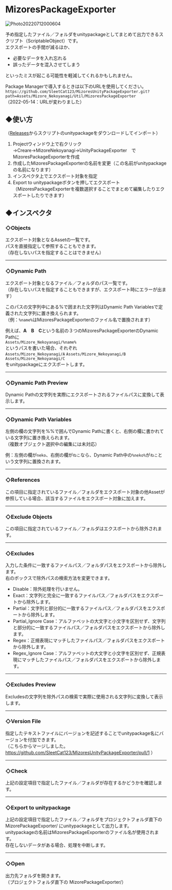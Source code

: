 # MizoresPackageExporter
![Photo20220712000604](https://user-images.githubusercontent.com/37854026/178295998-3e0fc1de-1af0-4eee-8511-d347da2bfbe7.png)

予め指定したファイル／フォルダをunitypackageとしてまとめて出力できるスクリプト（ScriptableObject）です。  
エクスポートの手間が減るほか、

* 必要なデータを入れ忘れる  
* 誤ったデータを混入させてしまう  

といったミスが起こる可能性を軽減してくれるかもしれません。
  
Package Managerで導入するときは以下のURLを使用してください。  
`https://github.com/SleetCat123/MizoresUnityPackageExporter.git?path=Assets/Mizore_Nekoyanagi/Util/MizoresPackageExporter`  
（2022-05-14：URLが変わりました）

## ◆使い方
（[Releases](https://github.com/SleetCat123/MizoresUnityPackageExporter/releases)からスクリプトのunitypackageをダウンロードしてインポート）  
1. Projectウィンドウ上で右クリック→Creare→MizoreNekoyanagi→UnityPackageExporter　でMizoresPackageExporterを作成  
2. 作成したMizoresPackageExporterの名前を変更（この名前がunitypackageの名前になります）  
3. インスペクタ上でエクスポート対象を指定  
4. Export to unitypackageボタンを押してエクスポート  
（MizoresPackageExporterを複数選択することでまとめて編集したりエクスポートしたりできます）  

## ◆インスペクタ
### ◇Objects
エクスポート対象となるAssetの一覧です。  
パスを直接指定して参照することもできます。  
（存在しないパスを指定することはできません）
***

### ◇Dynamic Path
エクスポート対象となるファイル／フォルダのパス一覧です。  
（存在しないパスを指定することもできますが、エクスポート時にエラーが出ます）

このパスの文字列中にある%で囲まれた文字列はDynamic Path Variablesで定義された文字列に置き換えられます。  
（例：`%name%`はMizoresPackageExporterのファイル名で置換されます）

例えば、**A　B　C**という名前の３つのMizoresPackageExporterのDynamic Pathに  
`Assets/Mizore_Nekoyanagi/%name%`  
というパスを書いた場合、それぞれ  
`Assets/Mizore_Nekoyanagi/A`
`Assets/Mizore_Nekoyanagi/B`
`Assets/Mizore_Nekoyanagi/C`  
をunitypackageにエクスポートします。
***

### ◇Dynamic Path Preview
Dynamic Pathの文字列を実際にエクスポートされるファイルパスに変換して表示します。
***

### ◇Dynamic Path Variables
左側の欄の文字列を%%で囲んでDynamic Pathに書くと、右側の欄に書かれている文字列に置き換えられます。  
（複数オブジェクト選択中の編集には未対応）  

例：左側の欄が`neko`、右側の欄が`ねこ`なら、Dynamic Path中の`%neko%`が`ねこ`という文字列に置換されます。
***

### ◇References
この項目に指定されているファイル／フォルダをエクスポート対象の他Assetが参照している場合、該当するファイルをエクスポート対象に加えます。
***

### ◇Exclude Objects
この項目に指定されているファイル／フォルダはエクスポートから除外されます。
***

### ◇Excludes
入力した条件に一致するファイルパス／フォルダパスをエクスポートから除外します。  
右のボックスで除外パスの検索方法を変更できます。

- Disable：除外処理を行いません。
- Exact：文字列と完全に一致するファイルパス／フォルダパスをエクスポートから除外します。
- Partial：文字列と部分的に一致するファイルパス／フォルダパスをエクスポートから除外します。
- Partial_Ignore Case：アルファベットの大文字と小文字を区別せず、文字列と部分的に一致するファイルパス／フォルダパスをエクスポートから除外します。
- Regex：正規表現にマッチしたファイルパス／フォルダパスをエクスポートから除外します。
- Regex_Ignore Case：アルファベットの大文字と小文字を区別せず、正規表現にマッチしたファイルパス／フォルダパスをエクスポートから除外します。
***

### ◇Excludes Preview
Excludesの文字列を除外パスの検索で実際に使用される文字列に変換して表示します。
***

### ◇Version File
指定したテキストファイルにバージョンを記述することでunitypackage名にバージョンを付加できます。  
（こちらからマージしました。 https://github.com/SleetCat123/MizoresUnityPackageExporter/pull/1 ）
***

### ◇Check
上記の設定項目で指定したファイル／フォルダが存在するかどうかを確認します。  
***

### ◇Export to unitypackage
上記の設定項目で指定したファイル／フォルダをプロジェクトフォルダ直下の MizorePackageExporter/ にunitypackageとして出力します。  
unitypackageの名前はMizoresPackageExporterのファイル名が使用されます。  
存在しないデータがある場合、処理を中断します。
***

### ◇Open
出力先フォルダを開きます。  
（プロジェクトフォルダ直下の MizorePackageExporter/）
